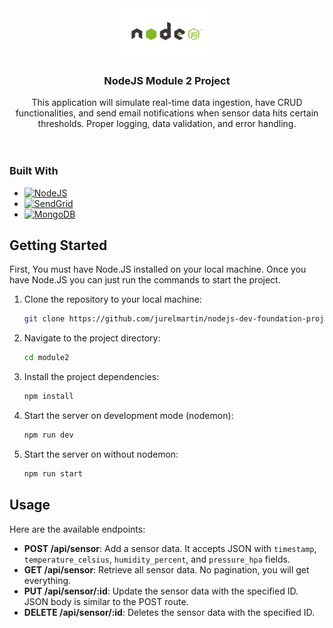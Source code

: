 <div align="center">
  <a href="https://github.com/othneildrew/Best-README-Template">
    <img src="node-logo.png" alt="Logo" width="150" height="80">
  </a>

  <h3 align="center">NodeJS Module 2 Project</h3>

  <p align="center">
    This application will simulate real-time data ingestion, have CRUD functionalities, and send email notifications when sensor data hits certain thresholds. Proper logging, data validation, and error handling.
    <br />
    <br />
    <br />
  </p>
</div>

### Built With

- [![NodeJS][NodeJS]][NodeJS-url]
- [![SendGrid][SendGrid]][SendGrid-url]
- [![MongoDB][MongoDB]][MongoDB-url]

## Getting Started

First, You must have Node.JS installed on your local machine. Once you have Node.JS you can just run the commands to start the project.

1. Clone the repository to your local machine:

   ```bash
   git clone https://github.com/jurelmartin/nodejs-dev-foundation-project.git
   ```

2. Navigate to the project directory:

   ```bash
   cd module2
   ```

3. Install the project dependencies:

   ```bash
   npm install
   ```

4. Start the server on development mode (nodemon):

   ```bash
   npm run dev
   ```

5. Start the server on without nodemon:
   ```bash
   npm run start
   ```

## Usage

Here are the available endpoints:

- **POST /api/sensor**: Add a sensor data. It accepts JSON with `timestamp`, `temperature_celsius`, `humidity_percent`, and `pressure_hpa` fields.
- **GET /api/sensor**: Retrieve all sensor data. No pagination, you will get everything.
- **PUT /api/sensor/:id**: Update the sensor data with the specified ID. JSON body is similar to the POST route.
- **DELETE /api/sensor/:id**: Deletes the sensor data with the specified ID.

[SendGrid]: https://img.shields.io/badge/sendgrid-000000?style=for-the-badge&logo=gmail
[SendGrid-url]: https://app.sendgrid.com/
[NodeJS]: https://img.shields.io/badge/node.js-000000?style=for-the-badge&logo=node.js
[NodeJS-url]: https://nodejs.org/
[MongoDB]: https://img.shields.io/badge/mongodb-000000?style=for-the-badge&logo=mongodb
[MongoDB-url]: https://www.postgresql.org
